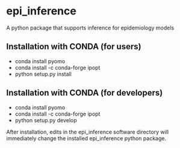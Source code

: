 # epi_inference

A python package that supports inference for epidemiology models

## Installation with CONDA (for users)

* conda install pyomo
* conda install -c conda-forge ipopt
* python setup.py install

## Installation with CONDA (for developers)

* conda install pyomo
* conda install -c conda-forge ipopt
* python setup.py develop

After installation, edits in the epi\_inference software directory will immediately
change the installed epi\_inference python package.
